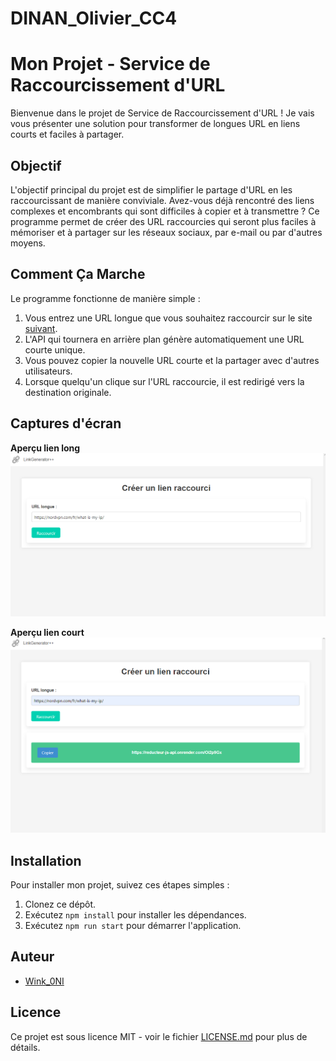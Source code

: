 # DINAN_Olivier_CC4

# Mon Projet - Service de Raccourcissement d'URL

Bienvenue dans le projet de Service de Raccourcissement d'URL ! Je vais vous présenter une solution pour transformer de longues URL en liens courts et faciles à partager.

## Objectif

L'objectif principal du projet est de simplifier le partage d'URL en les raccourcissant de manière conviviale. Avez-vous déjà rencontré des liens complexes et encombrants qui sont difficiles à copier et à transmettre ? Ce programme permet de créer des URL raccourcies qui seront plus faciles à mémoriser et à partager sur les réseaux sociaux, par e-mail ou par d'autres moyens.

## Comment Ça Marche

Le programme fonctionne de manière simple :

1. Vous entrez une URL longue que vous souhaitez raccourcir sur le site [suivant](https://ephemeral-gaufre-dfc573.netlify.app).
2. L'API qui tournera en arrière plan génère automatiquement une URL courte unique.
3. Vous pouvez copier la nouvelle URL courte et la partager avec d'autres utilisateurs.
4. Lorsque quelqu'un clique sur l'URL raccourcie, il est redirigé vers la destination originale.

## Captures d'écran
**Aperçu lien long**
![Aperçu lien long](images_README/apercu_1.png)

**Aperçu lien court**
![Aperçu lien court](images_README/apercu_2.png)

## Installation

Pour installer mon projet, suivez ces étapes simples :

1. Clonez ce dépôt.
2. Exécutez `npm install` pour installer les dépendances.
3. Exécutez `npm run start` pour démarrer l'application.

## Auteur

- [Wink_0NI](https://github.com/Wink0NI)

## Licence

Ce projet est sous licence MIT - voir le fichier [LICENSE.md](LICENSE.md) pour plus de détails.

